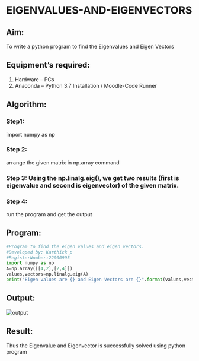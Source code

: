 # EIGENVALUES-AND-EIGENVECTORS
## Aim:
To write a python program to find the Eigenvalues and Eigen Vectors
## Equipment’s required:
1. 	Hardware – PCs
2. 	Anaconda – Python 3.7 Installation / Moodle-Code Runner
## Algorithm:
### Step1:
 import numpy as np 

### Step 2: 
arrange the given matrix in np.array command
### Step 3: Using the np.linalg.eig(),  we get two results (first is eigenvalue and second is eigenvector) of the given matrix.
### Step 4: 
run the program and get the output
## Program:
```python
#Program to find the eigen values and eigen vectors.
#Developed by: Karthick p
#RegisterNumber:22000995
import numpy as np
A=np.array([[4,2],[2,4]])
values,vectors=np.linalg.eig(A)
print("Eigen values are {} and Eigen Vectors are {}".format(values,vectors))

```

## Output:
![output](./Screenshot%202022-12-31%20at%2020-58-16%20Exp%2004%20-%20Eigen%20values%20and%20Eigen%20vectors%20Attempt%20review.png)
## Result:
Thus the Eigenvalue and Eigenvector is successfully solved using python program


[def]: ./Screenshot%202022-12-31%20at%2020-58-16%20Exp%2004%20-%20Eigen%20values%20and%20Eigen%20vectors%20Attempt%20review.png